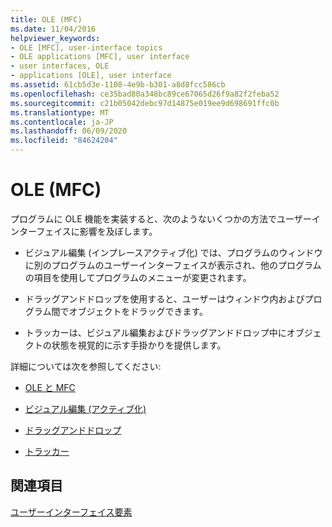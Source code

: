 ```yaml
---
title: OLE (MFC)
ms.date: 11/04/2016
helpviewer_keywords:
- OLE [MFC], user-interface topics
- OLE applications [MFC], user interface
- user interfaces, OLE
- applications [OLE], user interface
ms.assetid: 61cb5d3e-1108-4e9b-b301-a8d8fcc586cb
ms.openlocfilehash: ce35bad80a348bc89ce67065d26f9a82f2feba52
ms.sourcegitcommit: c21b05042debc97d14875e019ee9d698691ffc0b
ms.translationtype: MT
ms.contentlocale: ja-JP
ms.lasthandoff: 06/09/2020
ms.locfileid: "84624204"
---
```

# <a name="ole-mfc"></a>OLE (MFC)

プログラムに OLE 機能を実装すると、次のようないくつかの方法でユーザーインターフェイスに影響を及ぼします。

- ビジュアル編集 (インプレースアクティブ化) では、プログラムのウィンドウに別のプログラムのユーザーインターフェイスが表示され、他のプログラムの項目を使用してプログラムのメニューが変更されます。

- ドラッグアンドドロップを使用すると、ユーザーはウィンドウ内およびプログラム間でオブジェクトをドラッグできます。

- トラッカーは、ビジュアル編集およびドラッグアンドドロップ中にオブジェクトの状態を視覚的に示す手掛かりを提供します。

詳細については次を参照してください:

- [OLE と MFC](ole-in-mfc.md)

- [ビジュアル編集 (アクティブ化)](activation-cpp.md)

- [ドラッグアンドドロップ](drag-and-drop-ole.md)

- [トラッカー](trackers.md)

## <a name="see-also"></a>関連項目

[ユーザーインターフェイス要素](user-interface-elements-mfc.md)
